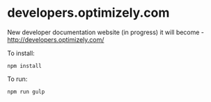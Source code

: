 # developers.optimizely.com
New developer documentation website (in progress) it will become - http://developers.optimizely.com/


To install:
```
npm install

```


To run:
```
npm run gulp

```
